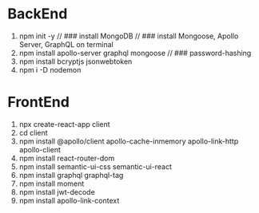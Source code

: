 # BackEnd

1. npm init -y
// ### install MongoDB
// ### install Mongoose, Apollo Server, GraphQL on terminal
2. npm install apollo-server graphql mongoose
// ### password-hashing
3. npm install bcryptjs jsonwebtoken
4. npm i -D nodemon

# FrontEnd

1. npx create-react-app client
2. cd client
3. npm install @apollo/client apollo-cache-inmemory apollo-link-http apollo-client
4. npm install react-router-dom
5. npm install semantic-ui-css semantic-ui-react
6. npm install graphql graphql-tag
7. npm install moment
8. npm install jwt-decode
9. npm install apollo-link-context
